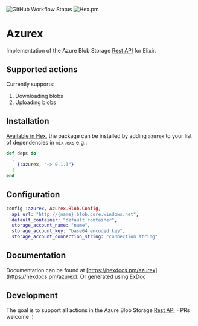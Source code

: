 ![GitHub Workflow Status](https://img.shields.io/github/workflow/status/jakobht/azurex/Elixir%20CI) ![Hex.pm](https://img.shields.io/hexpm/v/azurex)

# Azurex

Implementation of the Azure Blob Storage [Rest API](https://docs.microsoft.com/en-us/rest/api/storageservices/blob-service-rest-api) for Elixir.

## Supported actions

Currently supports:

1. Downloading blobs
2. Uploading blobs

## Installation

[Available in Hex](https://hex.pm/packages/azurex), the package can be installed
by adding `azurex` to your list of dependencies in `mix.exs` e.g.:

```elixir
def deps do
  [
    {:azurex, "~> 0.1.3"}
  ]
end
```

## Configuration

```elixir
config :azurex, Azurex.Blob.Config,
  api_url: "http://{name}.blob.core.windows.net",
  default_container: "default container",
  storage_account_name: "name",
  storage_account_key: "base64 encoded key",
  storage_account_connection_string: "connection string"
```

## Documentation

Documentation can be found at [https://hexdocs.pm/azurex](https://hexdocs.pm/azurex). Or generated using [ExDoc](https://github.com/elixir-lang/ex_doc)

## Development

The goal is to support all actions in the Azure Blob Storage [Rest API](https://docs.microsoft.com/en-us/rest/api/storageservices/blob-service-rest-api) - PRs welcome :)
